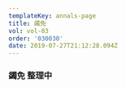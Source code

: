 ```yaml
---
templateKey: annals-page
title: 蠲免
vol: vol-03
order: '030030'
date: 2019-07-27T21:12:28.094Z
---
```

### 蠲免 整理中
